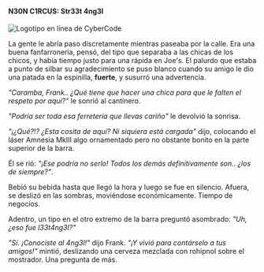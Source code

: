#### N30N C1RCUS: Str33t 4ng3l

 ![Logotipo en línea de CyberCode](/resources/art/l33t4ng3l/l33tlore.png)

 La gente le abría paso discretamente mientras paseaba por la calle.  Era una buena fanfarronería, pensó, del tipo que separaba a las chicas de los chicos, y había tiempo justo para una rápida en Joe's.  El palurdo que estaba a punto de silbar su agradecimiento se puso blanco cuando su amigo le dio una patada en la espinilla, **fuerte**, y susurró una advertencia.
  
 _"Caramba, Frank.. ¿Qué tiene que hacer una chica para que le falten el respeto por aquí?"_ le sonrió al cantinero.
  
 _"Podría ser toda esa ferretería que llevas cariño"_ le devolvió la sonrisa.
  
 _"¡¿Qué?!? ¿Esta cosita de aquí? Ni siquiera está cargada"_ dijo, colocando el láser Amnesia MkIII algo ornamentado pero no obstante bonito en la parte superior de la barra.
  
 Él se rió: _"¡Ese podría no serlo! Todos los demás definitivamente son.. ¿los de siempre?"_.
  
 Bebió su bebida hasta que llegó la hora y luego se fue en silencio.  Afuera, se deslizó en las sombras, moviéndose económicamente.  Tiempo de negocios.
  
 Adentro, un tipo en el otro extremo de la barra preguntó asombrado: _"Uh, ¿eso fue l33t4ng3l?"_
  
 _"Sí. ¡Conociste al 4ng3l!"_ dijo Frank.  _"¡Y vivió para contárselo a tus amigos!"_ mintió, deslizando una cerveza mezclada con rohipnol sobre el mostrador.  Una pregunta de más.
